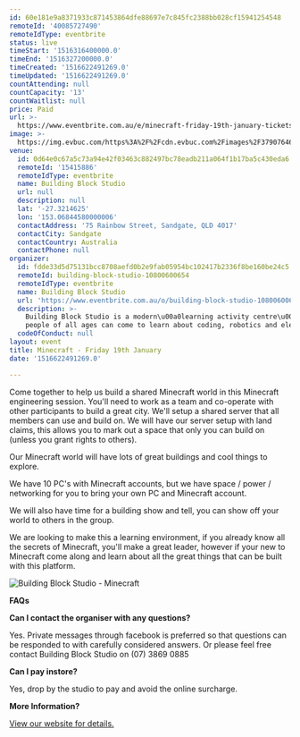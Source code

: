 ```yaml
---
id: 60e181e9a8371933c871453864dfe88697e7c845fc2388bb028cf15941254548
remoteId: '40085727490'
remoteIdType: eventbrite
status: live
timeStart: '1516316400000.0'
timeEnd: '1516327200000.0'
timeCreated: '1516622491269.0'
timeUpdated: '1516622491269.0'
countAttending: null
countCapacity: '13'
countWaitlist: null
price: Paid
url: >-
  https://www.eventbrite.com.au/e/minecraft-friday-19th-january-tickets-40085727490?aff=ebapi
image: >-
  https://img.evbuc.com/https%3A%2F%2Fcdn.evbuc.com%2Fimages%2F37907646%2F176389313197%2F1%2Foriginal.jpg?s=e9a2f54fde3fbd75559d63497f1d454b
venue:
  id: 0d64e0c67a5c73a94e42f03463c882497bc78eadb211a064f1b17ba5c430eda6
  remoteId: '15415886'
  remoteIdType: eventbrite
  name: Building Block Studio
  url: null
  description: null
  lat: '-27.3214625'
  lon: '153.06844580000006'
  contactAddress: '75 Rainbow Street, Sandgate, QLD 4017'
  contactCity: Sandgate
  contactCountry: Australia
  contactPhone: null
organizer:
  id: fdde33d5d75131bcc8708aefd0b2e9fab05954bc102417b2336f8be160be24c5
  remoteId: building-block-studio-10800600654
  remoteIdType: eventbrite
  name: Building Block Studio
  url: 'https://www.eventbrite.com.au/o/building-block-studio-10800600654'
  description: >-
    Building Block Studio is a modern\u00a0learning activity centre\u00a0where
    people of all ages can come to learn about coding, robotics and electronics.
  codeOfConduct: null
layout: event
title: Minecraft - Friday 19th January
date: '1516622491269.0'

---
```

<P>Come together to help us build a shared Minecraft world in this Minecraft engineering session. You'll need to work as a team and co-operate with other participants to build a great city. We'll setup a shared server that all members can use and build on. We will have our server setup with land claims, this allows you to mark out a space that only you can build on (unless you grant rights to others).</P>
<P>Our Minecraft world will have lots of great buildings and cool things to explore.</P>
<P>We have 10 PC's with Minecraft accounts, but we have space / power / networking for you to bring your own PC and Minecraft account.</P>
<P>We will also have time for a building show and tell, you can show off your world to others in the group.</P>
<P>We are looking to make this a learning environment, if you already know all the secrets of Minecraft, you'll make a great leader, however if your new to Minecraft come along and learn about all the great things that can be built with this platform. </P>
<P><IMG ALT="Building Block Studio - Minecraft" SRC="https://s3-ap-southeast-2.amazonaws.com/images.buildingblockstudio.com/minecraft.jpg"></P>
<P><STRONG>FAQs</STRONG></P>
<P><STRONG>Can I contact the organiser with any questions?</STRONG></P>
<P>Yes. Private messages through facebook is preferred so that questions can be responded to with carefully considered answers. Or please feel free contact Building Block Studio on (07) 3869 0885</P>
<P><STRONG>Can I pay instore?</STRONG></P>
<P>Yes, drop by the studio to pay and avoid the online surcharge.</P>
<P><STRONG>More Information?</STRONG></P>
<P><A HREF="http://buildingblockstudio.com/pages/holiday" TARGET="_blank" REL="noreferrer noopener nofollow noopener noreferrer nofollow">View our website for details.</A></P>
<P><STRONG><BR></STRONG></P>
